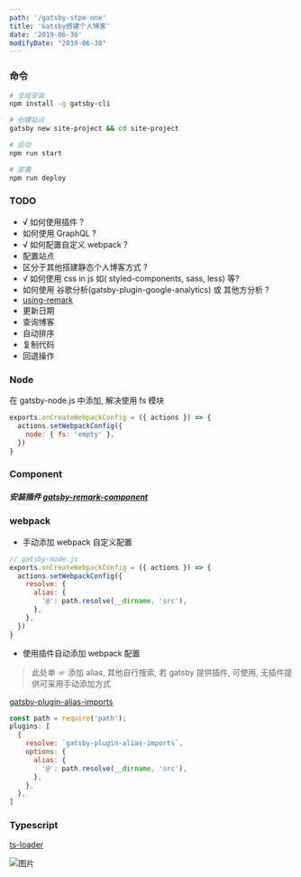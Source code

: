 ```yaml
---
path: '/gatsby-stpe-one'
title: 'Gatsby搭建个人博客'
date: '2019-06-30'
modifyDate: "2019-06-30"
---
```


<h3 id="命令">命令</h3>

```bash
# 全局安装
npm install -g gatsby-cli

# 创建站点
gatsby new site-project && cd site-project

# 启动
npm run start

# 部署
npm run deploy
```
<ant-divider></ant-divider>

<h3 id="TODO">TODO</h3>

- √ 如何使用插件 ?
- 如何使用 GraphQL ?
- √ 如何配置自定义 webpack ?
- 配置站点
- 区分于其他搭建静态个人博客方式 ?
- √ 如何使用 css in js 如( styled-components, sass, less) 等?
- 如何使用 谷歌分析(gatsby-plugin-google-analytics) 或 其他方分析 ?
- [using-remark](https://using-remark.gatsbyjs.org/)
- 更新日期
- 查询博客
- 自动排序
- 复制代码
- 回退操作

<ant-divider></ant-divider>
### Node

<a name="Node"></a>

在 gatsby-node.js 中添加, 解决使用 fs 模块

```js
exports.onCreateWebpackConfig = ({ actions }) => {
  actions.setWebpackConfig({
    node: { fs: 'empty' },
  })
}
```

<ant-divider></ant-divider>

### Component
<a name="Component"></a>

##### 安装插件 [gatsby-remark-component](https://www.gatsbyjs.org/packages/gatsby-remark-component/?=component#gatsby-remark-component-build-status-npm-version)

<ant-divider></ant-divider>

### webpack
<a name="webpack"></a>

- 手动添加 webpack 自定义配置

```js
// gatsby-node.js
exports.onCreateWebpackConfig = ({ actions }) => {
  actions.setWebpackConfig({
    resolve: {
      alias: {
        '@': path.resolve(__dirname, 'src'),
      },
    },
  })
}
```

- 使用插件自动添加 webpack 配置

> 此处单 ☞ 添加 alias, 其他自行搜索, 若 gatsby 提供插件, 可使用, 无插件提供可采用手动添加方式

[gatsby-plugin-alias-imports](https://www.gatsbyjs.org/packages/gatsby-plugin-alias-imports/?=webpack#gatsby-plugin-alias-imports)

```js
const path = require('path');
plugins: [
  {
    resolve: `gatsby-plugin-alias-imports`,
    options: {
      alias: {
        '@': path.resolve(__dirname, 'src'),
      },
    },
  },
]
```
<ant-divider></ant-divider>

### Typescript
<a name="Typescript"></a>

[ts-loader](https://github.com/AdamLeBlanc/gatsby-plugin-ts-loader)

<ant-divider></ant-divider>

![图片](https://source.unsplash.com/random/800x300)

<!-- write-music -->
